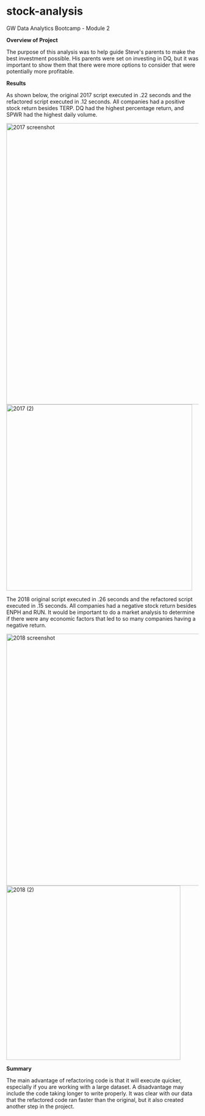 # stock-analysis
GW Data Analytics Bootcamp - Module 2

**Overview of Project**

The purpose of this analysis was to help guide Steve's parents to make the best investment possible. His parents were set on investing in DQ, but it was important to show them that there were more options to consider that were potentially more profitable. 

**Results**

As shown below, the original 2017 script executed in .22 seconds and the refactored script executed in .12 seconds. All companies had a positive stock return besides TERP. DQ had the highest percentage return, and SPWR had the highest daily volume.

<img width="736" alt="2017 screenshot" src="https://user-images.githubusercontent.com/92737670/140665471-fe3300f3-45b5-48b8-89f3-72c144088074.png">

<img width="487" alt="2017 (2)" src="https://user-images.githubusercontent.com/92737670/140665474-50173f70-324b-4ffa-8ffa-91d671d3b725.png">


The 2018 original script executed in .26 seconds and the refactored script executed in .15 seconds. All companies had a negative stock return besides ENPH and RUN. It would be important to do a market analysis to determine if there were any economic factors that led to so many companies having a negative return.

<img width="659" alt="2018 screenshot" src="https://user-images.githubusercontent.com/92737670/140665234-cbffa280-5afc-4795-b362-842692c92057.png">

<img width="456" alt="2018 (2)" src="https://user-images.githubusercontent.com/92737670/140665497-75711979-a944-4b1c-9267-dedfdd77aa40.png">

**Summary**

The main advantage of refactoring code is that it will execute quicker, especially if you are working with a large dataset. A disadvantage may include the code taking longer to write properly. It was clear with our data that the refactored code ran faster than the original, but it also created another step in the project. 
